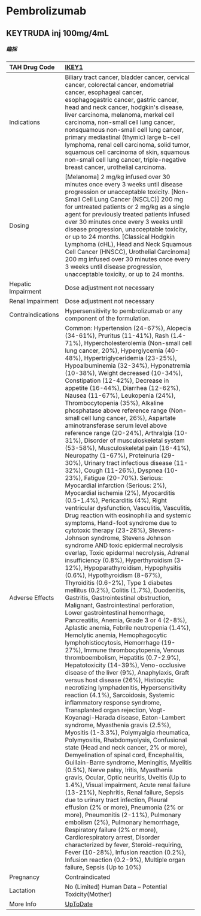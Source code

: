# Pembrolizumab

## KEYTRUDA inj 100mg/4mL

##### 臨採

| TAH Drug Code      | [IKEY1](https://www.tahsda.org.tw/drugs/hissearch.php?drug_code=IKEY1)                                                                                                                                                                                                                                                                                                                                                                                                                                                                                                                                                                                                                                                                                                                                                                                                                                                                                                                                                                                                                                                                                                                                                                                                                                                                                                                                                                                                                                                                                                                                                                                                                                                                                                                                                                                                                                                                                                                                                                                                                                                                                                                                                                                                                                                                                                                                                                                                                                                                                                                                                                                                                                                                                                                                                                                                                                                                                                        |
|:-------------------|:------------------------------------------------------------------------------------------------------------------------------------------------------------------------------------------------------------------------------------------------------------------------------------------------------------------------------------------------------------------------------------------------------------------------------------------------------------------------------------------------------------------------------------------------------------------------------------------------------------------------------------------------------------------------------------------------------------------------------------------------------------------------------------------------------------------------------------------------------------------------------------------------------------------------------------------------------------------------------------------------------------------------------------------------------------------------------------------------------------------------------------------------------------------------------------------------------------------------------------------------------------------------------------------------------------------------------------------------------------------------------------------------------------------------------------------------------------------------------------------------------------------------------------------------------------------------------------------------------------------------------------------------------------------------------------------------------------------------------------------------------------------------------------------------------------------------------------------------------------------------------------------------------------------------------------------------------------------------------------------------------------------------------------------------------------------------------------------------------------------------------------------------------------------------------------------------------------------------------------------------------------------------------------------------------------------------------------------------------------------------------------------------------------------------------------------------------------------------------------------------------------------------------------------------------------------------------------------------------------------------------------------------------------------------------------------------------------------------------------------------------------------------------------------------------------------------------------------------------------------------------------------------------------------------------------------------------------------------------|
| Indications        | Biliary tract cancer, bladder cancer, cervical cancer, colorectal cancer, endometrial cancer, esophageal cancer, esophagogastric cancer, gastric cancer, head and neck cancer, hodgkin's disease, liver carcinoma, melanoma, merkel cell carcinoma, non-small cell lung cancer, nonsquamous non-small cell lung cancer, primary mediastinal (thymic) large b-cell lymphoma, renal cell carcinoma, solid tumor, squamous cell carcinoma of skin, squamous non-small cell lung cancer, triple-negative breast cancer, urothelial carcinoma.                                                                                                                                                                                                                                                                                                                                                                                                                                                                                                                                                                                                                                                                                                                                                                                                                                                                                                                                                                                                                                                                                                                                                                                                                                                                                                                                                                                                                                                                                                                                                                                                                                                                                                                                                                                                                                                                                                                                                                                                                                                                                                                                                                                                                                                                                                                                                                                                                                     |
| Dosing             | [Melanoma] 2 mg/kg infused over 30 minutes once every 3 weeks until disease progression or unacceptable toxicity. [Non-Small Cell Lung Cancer (NSCLC)] 200 mg for untreated patients or 2 mg/kg as a single agent for previously treated patients infused over 30 minutes once every 3 weeks until disease progression, unacceptable toxicity, or up to 24 months. [Classical Hodgkin Lymphoma (cHL), Head and Neck Squamous Cell Cancer (HNSCC), Urothelial Carcinoma] 200 mg infused over 30 minutes once every 3 weeks until disease progression, unacceptable toxicity, or up to 24 months.                                                                                                                                                                                                                                                                                                                                                                                                                                                                                                                                                                                                                                                                                                                                                                                                                                                                                                                                                                                                                                                                                                                                                                                                                                                                                                                                                                                                                                                                                                                                                                                                                                                                                                                                                                                                                                                                                                                                                                                                                                                                                                                                                                                                                                                                                                                                                                               |
| Hepatic Impairment | Dose adjustment not necessary                                                                                                                                                                                                                                                                                                                                                                                                                                                                                                                                                                                                                                                                                                                                                                                                                                                                                                                                                                                                                                                                                                                                                                                                                                                                                                                                                                                                                                                                                                                                                                                                                                                                                                                                                                                                                                                                                                                                                                                                                                                                                                                                                                                                                                                                                                                                                                                                                                                                                                                                                                                                                                                                                                                                                                                                                                                                                                                                                 |
| Renal Impairment   | Dose adjustment not necessary                                                                                                                                                                                                                                                                                                                                                                                                                                                                                                                                                                                                                                                                                                                                                                                                                                                                                                                                                                                                                                                                                                                                                                                                                                                                                                                                                                                                                                                                                                                                                                                                                                                                                                                                                                                                                                                                                                                                                                                                                                                                                                                                                                                                                                                                                                                                                                                                                                                                                                                                                                                                                                                                                                                                                                                                                                                                                                                                                 |
| Contraindications  | Hypersensitivity to pembrolizumab or any component of the formulation.                                                                                                                                                                                                                                                                                                                                                                                                                                                                                                                                                                                                                                                                                                                                                                                                                                                                                                                                                                                                                                                                                                                                                                                                                                                                                                                                                                                                                                                                                                                                                                                                                                                                                                                                                                                                                                                                                                                                                                                                                                                                                                                                                                                                                                                                                                                                                                                                                                                                                                                                                                                                                                                                                                                                                                                                                                                                                                        |
| Adverse Effects    | Common: Hypertension (24-67%), Alopecia (34-61%), Pruritus (11-41%), Rash (1.4-71%), Hypercholesterolemia (Non-small cell lung cancer, 20%), Hyperglycemia (40-48%), Hypertriglyceridemia (23-25%), Hypoalbuminemia (32-34%), Hyponatremia (10-38%), Weight decreased (10-34%), Constipation (12-42%), Decrease in appetite (16-44%), Diarrhea (12-62%), Nausea (11-67%), Leukopenia (24%), Thrombocytopenia (35%), Alkaline phosphatase above reference range (Non-small cell lung cancer, 26%), Aspartate aminotransferase serum level above reference range (20-24%), Arthralgia (10-31%), Disorder of musculoskeletal system (53-58%), Musculoskeletal pain (16-41%), Neuropathy (1-67%), Proteinuria (29-30%), Urinary tract infectious disease (11-32%), Cough (11-26%), Dyspnea (10-23%), Fatigue (20-70%). Serious: Myocardial infarction (Serious: 2%), Myocardial ischemia (2%), Myocarditis (0.5-1.4%), Pericarditis (4%), Right ventricular dysfunction, Vasculitis, Vasculitis, Drug reaction with eosinophilia and systemic symptoms, Hand-foot syndrome due to cytotoxic therapy (23-28%), Stevens-Johnson syndrome, Stevens Johnson syndrome AND toxic epidermal necrolysis overlap, Toxic epidermal necrolysis, Adrenal insufficiency (0.8%), Hyperthyroidism (3-12%), Hypoparathyroidism, Hypophysitis (0.6%), Hypothyroidism (8-67%), Thyroiditis (0.6-2%), Type 1 diabetes mellitus (0.2%), Colitis (1.7%), Duodenitis, Gastritis, Gastrointestinal obstruction, Malignant, Gastrointestinal perforation, Lower gastrointestinal hemorrhage, Pancreatitis, Anemia, Grade 3 or 4 (2-8%), Aplastic anemia, Febrile neutropenia (1.4%), Hemolytic anemia, Hemophagocytic lymphohistiocytosis, Hemorrhage (19-27%), Immune thrombocytopenia, Venous thromboembolism, Hepatitis (0.7-2.9%), Hepatotoxicity (14-39%), Veno-occlusive disease of the liver (9%), Anaphylaxis, Graft versus host disease (26%), Histiocytic necrotizing lymphadenitis, Hypersensitivity reaction (4.1%), Sarcoidosis, Systemic inflammatory response syndrome, Transplanted organ rejection, Vogt-Koyanagi-Harada disease, Eaton-Lambert syndrome, Myasthenia gravis (2.5%), Myositis (1-3.3%), Polymyalgia rheumatica, Polymyositis, Rhabdomyolysis, Confusional state (Head and neck cancer, 2% or more), Demyelination of spinal cord, Encephalitis, Guillain-Barre syndrome, Meningitis, Myelitis (0.5%), Nerve palsy, Iritis, Myasthenia gravis, Ocular, Optic neuritis, Uveitis (Up to 1.4%), Visual impairment, Acute renal failure (13-21%), Nephritis, Renal failure, Sepsis due to urinary tract infection, Pleural effusion (2% or more), Pneumonia (2% or more), Pneumonitis (2-11%), Pulmonary embolism (2%), Pulmonary hemorrhage, Respiratory failure (2% or more), Cardiorespiratory arrest, Disorder characterized by fever, Steroid-requiring, Fever (10-28%), Infusion reaction (0.2%), Infusion reaction (0.2-9%), Multiple organ failure, Sepsis (Up to 10%) |
| Pregnancy          | Contraindicated                                                                                                                                                                                                                                                                                                                                                                                                                                                                                                                                                                                                                                                                                                                                                                                                                                                                                                                                                                                                                                                                                                                                                                                                                                                                                                                                                                                                                                                                                                                                                                                                                                                                                                                                                                                                                                                                                                                                                                                                                                                                                                                                                                                                                                                                                                                                                                                                                                                                                                                                                                                                                                                                                                                                                                                                                                                                                                                                                               |
| Lactation          | No (Limited) Human Data – Potential Toxicity(Mother)                                                                                                                                                                                                                                                                                                                                                                                                                                                                                                                                                                                                                                                                                                                                                                                                                                                                                                                                                                                                                                                                                                                                                                                                                                                                                                                                                                                                                                                                                                                                                                                                                                                                                                                                                                                                                                                                                                                                                                                                                                                                                                                                                                                                                                                                                                                                                                                                                                                                                                                                                                                                                                                                                                                                                                                                                                                                                                                          |
| More Info          | [UpToDate](https://www.uptodate.com/contents/pembrolizumab-drug-information)                                                                                                                                                                                                                                                                                                                                                                                                                                                                                                                                                                                                                                                                                                                                                                                                                                                                                                                                                                                                                                                                                                                                                                                                                                                                                                                                                                                                                                                                                                                                                                                                                                                                                                                                                                                                                                                                                                                                                                                                                                                                                                                                                                                                                                                                                                                                                                                                                                                                                                                                                                                                                                                                                                                                                                                                                                                                                                  |

